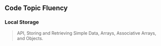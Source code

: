 ## Code Topic Fluency 

### Local Storage
> API, Storing and Retrieving Simple Data, Arrays, Associative Arrays, and Objects.
